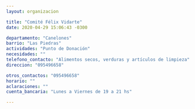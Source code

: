 ```yaml
---
layout: organizacion

title: "Comité Félix Vidarte"
date: 2020-04-29 15:06:43 -0300

departamento: "Canelones"
barrio: "Las Piedras"
actividades: "Punto de Donación"
necesidades: ""
telefono_contacto: "Alimentos secos, verduras y artículos de limpieza"
direccion: "095496658"

otros_contactos: "095496658"
horario: ""
aclaraciones: ""
cuenta_bancaria: "Lunes a Viernes de 19 a 21 hs"

---
```

